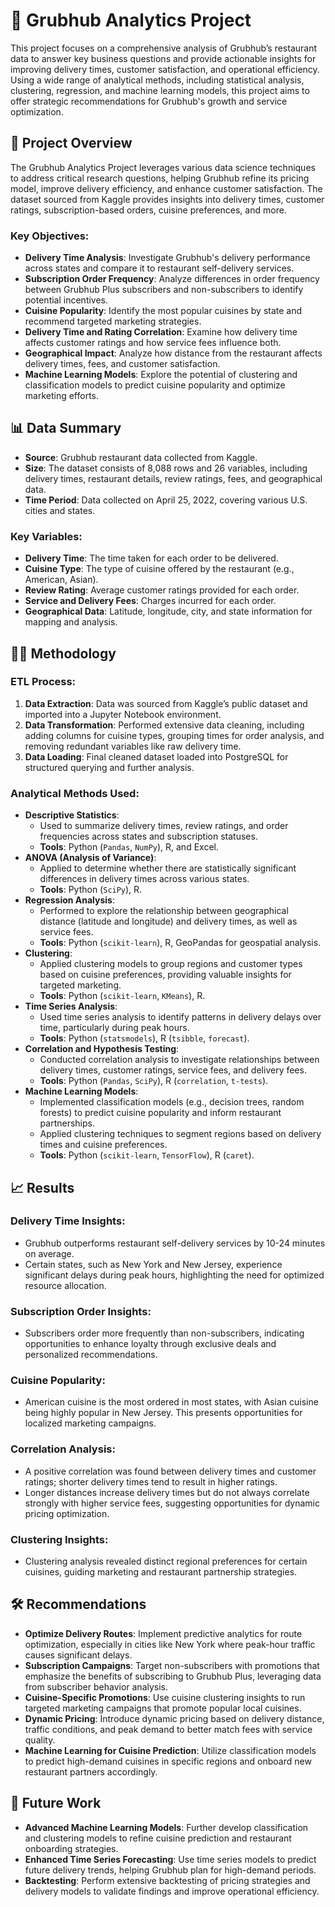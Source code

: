 # 💼 Grubhub Analytics Project

This project focuses on a comprehensive analysis of Grubhub’s restaurant data to answer key business questions and provide actionable insights for improving delivery times, customer satisfaction, and operational efficiency. Using a wide range of analytical methods, including statistical analysis, clustering, regression, and machine learning models, this project aims to offer strategic recommendations for Grubhub's growth and service optimization.

## 📝 Project Overview

The Grubhub Analytics Project leverages various data science techniques to address critical research questions, helping Grubhub refine its pricing model, improve delivery efficiency, and enhance customer satisfaction. The dataset sourced from Kaggle provides insights into delivery times, customer ratings, subscription-based orders, cuisine preferences, and more.

### Key Objectives:
- **Delivery Time Analysis**: Investigate Grubhub's delivery performance across states and compare it to restaurant self-delivery services.
- **Subscription Order Frequency**: Analyze differences in order frequency between Grubhub Plus subscribers and non-subscribers to identify potential incentives.
- **Cuisine Popularity**: Identify the most popular cuisines by state and recommend targeted marketing strategies.
- **Delivery Time and Rating Correlation**: Examine how delivery time affects customer ratings and how service fees influence both.
- **Geographical Impact**: Analyze how distance from the restaurant affects delivery times, fees, and customer satisfaction.
- **Machine Learning Models**: Explore the potential of clustering and classification models to predict cuisine popularity and optimize marketing efforts.

## 📊 Data Summary

- **Source**: Grubhub restaurant data collected from Kaggle.
- **Size**: The dataset consists of 8,088 rows and 26 variables, including delivery times, restaurant details, review ratings, fees, and geographical data.
- **Time Period**: Data collected on April 25, 2022, covering various U.S. cities and states.

### Key Variables:
- **Delivery Time**: The time taken for each order to be delivered.
- **Cuisine Type**: The type of cuisine offered by the restaurant (e.g., American, Asian).
- **Review Rating**: Average customer ratings provided for each order.
- **Service and Delivery Fees**: Charges incurred for each order.
- **Geographical Data**: Latitude, longitude, city, and state information for mapping and analysis.

## 🧑‍💻 Methodology

### ETL Process:
1. **Data Extraction**: Data was sourced from Kaggle’s public dataset and imported into a Jupyter Notebook environment.
2. **Data Transformation**: Performed extensive data cleaning, including adding columns for cuisine types, grouping times for order analysis, and removing redundant variables like raw delivery time.
3. **Data Loading**: Final cleaned dataset loaded into PostgreSQL for structured querying and further analysis.

### Analytical Methods Used:
- **Descriptive Statistics**:
  - Used to summarize delivery times, review ratings, and order frequencies across states and subscription statuses.
  - **Tools**: Python (`Pandas`, `NumPy`), R, and Excel.
- **ANOVA (Analysis of Variance)**:
  - Applied to determine whether there are statistically significant differences in delivery times across various states.
  - **Tools**: Python (`SciPy`), R.
- **Regression Analysis**:
  - Performed to explore the relationship between geographical distance (latitude and longitude) and delivery times, as well as service fees.
  - **Tools**: Python (`scikit-learn`), R, GeoPandas for geospatial analysis.
- **Clustering**:
  - Applied clustering models to group regions and customer types based on cuisine preferences, providing valuable insights for targeted marketing.
  - **Tools**: Python (`scikit-learn`, `KMeans`), R.
- **Time Series Analysis**:
  - Used time series analysis to identify patterns in delivery delays over time, particularly during peak hours.
  - **Tools**: Python (`statsmodels`), R (`tsibble`, `forecast`).
- **Correlation and Hypothesis Testing**:
  - Conducted correlation analysis to investigate relationships between delivery times, customer ratings, service fees, and delivery fees.
  - **Tools**: Python (`Pandas`, `SciPy`), R (`correlation`, `t-tests`).
- **Machine Learning Models**:
  - Implemented classification models (e.g., decision trees, random forests) to predict cuisine popularity and inform restaurant partnerships.
  - Applied clustering techniques to segment regions based on delivery times and cuisine preferences.
  - **Tools**: Python (`scikit-learn`, `TensorFlow`), R (`caret`).

## 📈 Results

### Delivery Time Insights:
- Grubhub outperforms restaurant self-delivery services by 10-24 minutes on average.
- Certain states, such as New York and New Jersey, experience significant delays during peak hours, highlighting the need for optimized resource allocation.

### Subscription Order Insights:
- Subscribers order more frequently than non-subscribers, indicating opportunities to enhance loyalty through exclusive deals and personalized recommendations.

### Cuisine Popularity:
- American cuisine is the most ordered in most states, with Asian cuisine being highly popular in New Jersey. This presents opportunities for localized marketing campaigns.

### Correlation Analysis:
- A positive correlation was found between delivery times and customer ratings; shorter delivery times tend to result in higher ratings.
- Longer distances increase delivery times but do not always correlate strongly with higher service fees, suggesting opportunities for dynamic pricing optimization.

### Clustering Insights:
- Clustering analysis revealed distinct regional preferences for certain cuisines, guiding marketing and restaurant partnership strategies.

## 🛠️ Recommendations

- **Optimize Delivery Routes**: Implement predictive analytics for route optimization, especially in cities like New York where peak-hour traffic causes significant delays.
- **Subscription Campaigns**: Target non-subscribers with promotions that emphasize the benefits of subscribing to Grubhub Plus, leveraging data from subscriber behavior analysis.
- **Cuisine-Specific Promotions**: Use cuisine clustering insights to run targeted marketing campaigns that promote popular local cuisines.
- **Dynamic Pricing**: Introduce dynamic pricing based on delivery distance, traffic conditions, and peak demand to better match fees with service quality.
- **Machine Learning for Cuisine Prediction**: Utilize classification models to predict high-demand cuisines in specific regions and onboard new restaurant partners accordingly.

## 🚀 Future Work

- **Advanced Machine Learning Models**: Further develop classification and clustering models to refine cuisine prediction and restaurant onboarding strategies.
- **Enhanced Time Series Forecasting**: Use time series models to predict future delivery trends, helping Grubhub plan for high-demand periods.
- **Backtesting**: Perform extensive backtesting of pricing strategies and delivery models to validate findings and improve operational efficiency.
